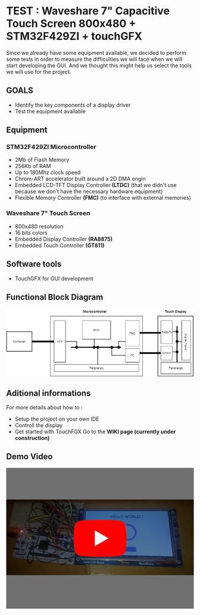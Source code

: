 # TEST : Waveshare 7" Capacitive Touch Screen 800x480 + STM32F429ZI + touchGFX
Since we already have some equipment available, we decided to perform some tests in order to measure the difficulties we will face when we will start developing the GUI.
And we thought this might help us select the tools we will use for the project.

## GOALS
- Identify the key components of a display driver
- Test the equipment available

## Equipment
### STM32F429ZI Microcontroller
- 2Mb of Flash Memory 
- 256Kb of RAM
- Up to 180Mhz clock speed
- Chrom-ART accelerator built around a 2D DMA engin
- Embedded LCD-TFT Display Controller __(LTDC)__ (that we didn't use because we don't have the necessary hardware equipment)
- Flexible Memory Controller __(FMC)__ (to interface with external memories)

### Waveshare 7" Touch Screen
- 800x480 resolution
- 16 bits colors
- Embedded Display Controller __(RA8875)__
- Embedded Touch Controller __(GT811)__

## Software tools
- TouchGFX for GUI development

## Functional Block Diagram
![functional block diagram](HW.png)
## Aditional informations
For more details about how to :
- Setup the project on your own IDE
- Controll the display
- Get started with TouchFGX
Go to the __WIKI page (currently under construction)__

## Demo Video
[![demo](demo.jpg)](https://youtu.be/sb9NL8NnUPM)
